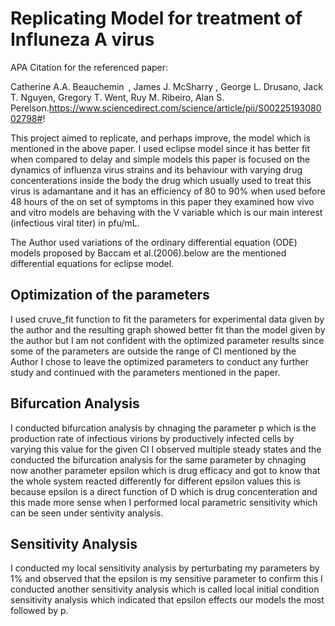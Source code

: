 # Replicating Model for treatment of Influneza A virus

APA Citation for the referenced paper:

Catherine A.A. Beauchemin , James J. McSharry , George L. Drusano, Jack T. Nguyen,
Gregory T. Went, Ruy M. Ribeiro, Alan S. Perelson.https://www.sciencedirect.com/science/article/pii/S0022519308002798#!

This project aimed to replicate, and perhaps improve, the model which is mentioned in the above paper. I used eclipse model since it has better fit when compared to delay and simple models this paper is focused on the dynamics of influenza virus strains and its behaviour with varying drug concenterations inside the body the drug which usually used to treat this virus is adamantane and it has an efficiency of 80 to 90% when used before 48 hours of the on set of symptoms in this paper they examined how vivo and vitro models are behaving with the V variable which is our main interest (infectious viral titer) in pfu/mL.

The Author used variations of the ordinary differential equation (ODE) models proposed by Baccam et al.(2006).below are the mentioned differential equations for eclipse model.

## Optimization of the parameters

I used cruve_fit function to fit the parameters for experimental data given by the author and the resulting graph showed better fit than the model given by the author but I am not confident with the optimized parameter results since some of the parameters are outside the range of CI mentioned by the Author I chose to leave the optimized parameters to conduct any further study and continued with the parameters mentioned in the paper.

## Bifurcation Analysis

I conducted bifurcation analysis by chnaging the parameter p which is the production rate of infectious virions by productively infected cells by varying this value for the given CI I observed multiple steady states and the conducted the bifurcation analysis for the same parameter by chnaging now another parameter epsilon which is drug efficacy and got to know that the whole system reacted differently for different epsilon values this is because epsilon is a direct function of D which is drug concenteration and this made more sense when I performed local parametric sensitivity which can be seen under sentivity analysis.

## Sensitivity Analysis

I conducted my local sensitivity analysis by perturbating my parameters by 1% and observed that the epsilon is my sensitive parameter to confirm this I conducted another sensitivity analysis which is called local initial condition sensitivity analysis which indicated that epsilon effects our models the most followed by p.






